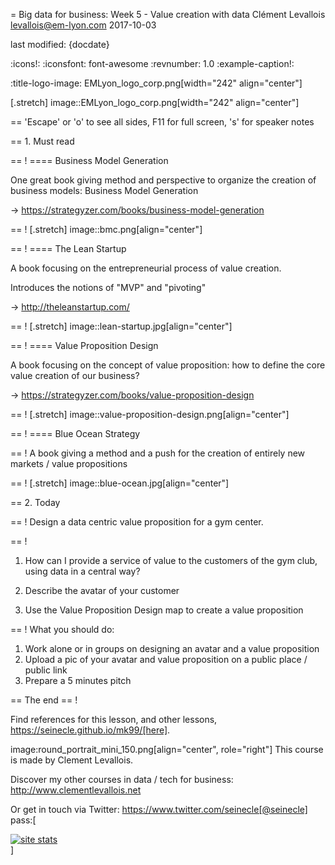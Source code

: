 = Big data for business: Week 5 - Value creation with data
Clément Levallois <levallois@em-lyon.com>
2017-10-03

last modified: {docdate}

:icons!:
:iconsfont:   font-awesome
:revnumber: 1.0
:example-caption!:

:title-logo-image: EMLyon_logo_corp.png[width="242" align="center"]

[.stretch]
image::EMLyon_logo_corp.png[width="242" align="center"]


==  'Escape' or 'o' to see all sides, F11 for full screen, 's' for speaker notes


==  1. Must read

==  !
==== Business Model Generation

One great book giving method and perspective to organize the creation of business models: Business Model Generation

-> https://strategyzer.com/books/business-model-generation

==  !
[.stretch]
image::bmc.png[align="center"]


==  !
==== The Lean Startup

A book focusing on the entrepreneurial process of value creation.

Introduces the notions of "MVP" and "pivoting"

-> http://theleanstartup.com/

==  !
[.stretch]
image::lean-startup.jpg[align="center"]


==  !
==== Value Proposition Design

A book focusing on the concept of value proposition: how to define the core value creation of our business?

-> https://strategyzer.com/books/value-proposition-design

==  !
[.stretch]
image::value-proposition-design.png[align="center"]



==  !
==== Blue Ocean Strategy

==  !
A book giving a method and a push for the creation of entirely new markets / value propositions

==  !
[.stretch]
image::blue-ocean.jpg[align="center"]


==  2. Today

==  !
Design a data centric value proposition for a gym center.

==  !
1. How can I provide a service of value to the customers of the gym club, using data in a central way?

2. Describe the avatar of your customer

3. Use the Value Proposition Design map to create a value proposition


==  !
What you should do:

1. Work alone or in groups on designing an avatar and a value proposition
2. Upload a pic of your avatar and value proposition on a public place / public link
3. Prepare a 5 minutes pitch


==  The end
==  !

Find references for this lesson, and other lessons, https://seinecle.github.io/mk99/[here].

image:round_portrait_mini_150.png[align="center", role="right"]
This course is made by Clement Levallois.

Discover my other courses in data / tech for business: http://www.clementlevallois.net

Or get in touch via Twitter: https://www.twitter.com/seinecle[@seinecle]
pass:[    <!-- Start of StatCounter Code for Default Guide -->
    <script type="text/javascript">
        var sc_project = 11411204;
        var sc_invisible = 1;
        var sc_security = "11411204";
        var scJsHost = (("https:" == document.location.protocol) ?
            "https://secure." : "http://www.");
        document.write("<sc" + "ript type='text/javascript' src='" +
            scJsHost +
            "statcounter.com/counter/counter.js'></" + "script>");
    </script>
    <noscript><div class="statcounter"><a title="site stats"
    href="http://statcounter.com/" target="_blank"><img
    class="statcounter"
    src="//c.statcounter.com/11411204/0/11411204/1/" alt="site
    stats"></a></div></noscript>
    <!-- End of StatCounter Code for Default Guide -->]

